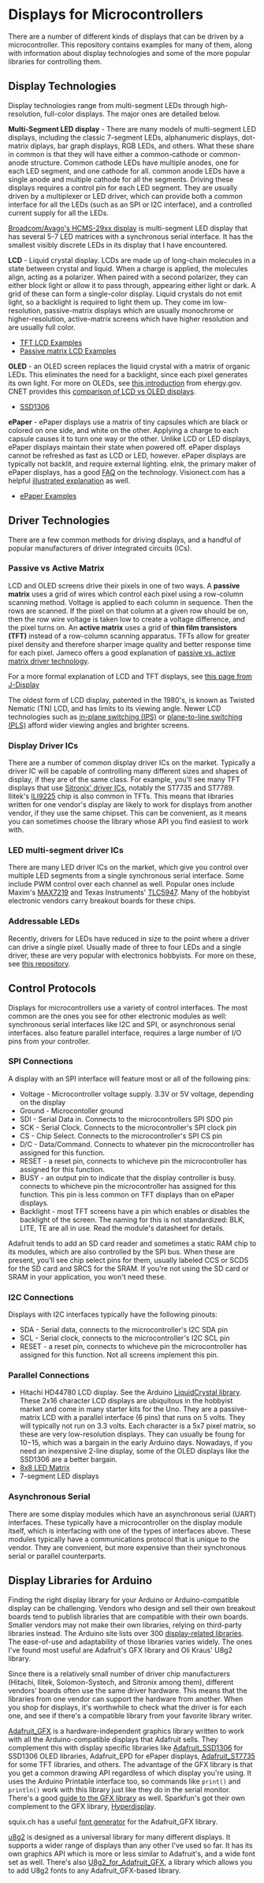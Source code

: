 # Displays for Microcontrollers

There are a number of different kinds of displays that can be driven by a microcontroller. This repository contains examples for many of them, along with information about display technologies and some of the more popular libraries for controlling them. 

## Display Technologies

Display technologies range from multi-segment LEDs through high-resolution, full-color displays. The major ones are detailed below.

**Multi-Segment LED display** - There are many models of multi-segment LED displays, including the classic 7-segment LEDs, alphanumeric displays, dot-matrix diplays, bar graph displays, RGB LEDs, and others. What these share in common is that they will have either a common-cathode or common-anode structure. Common cathode LEDs have multiple anodes, one for each LED segment, and one cathode for all. common anode LEDs have a single anode and multiple cathode for all the segments. Driving these displays requires a control pin for each LED segment. They are usually driven by a multiplexer or LED driver, which can provide both a common interface for all the LEDs (such as an SPI or I2C interface), and a controlled current supply for all the LEDs.  

[Broadcom/Avago's HCMS-29xx display](avago-display) is multi-segment LED display that has several 5-7 LED matrices with a synchronous serial interface.  It has the smallest visibly discrete LEDs in its display that I have encountered. 

**LCD** - Liquid crystal display. LCDs are made up of long-chain molecules in a state between crystal and liquid. When a charge is applied, the molecules align, acting as a polarizer. When paired with a second polarizer, they can either block light or allow it to pass through, appearing either light or dark. A grid of these can form a single-color display. Liquid crystals do not emit light, so a backlight is required to light them up. They come im low-resolution, passive-matrix displays which are usually monochrome or higher-resolution, active-matrix screens which have higher resolution and are usually full color.

* [TFT LCD Examples](TFT_Examples/)
* [Passive matrix LCD Examples]()

**OLED** - an OLED screen replaces the liquid crystal with a matrix of organic LEDs. This eliminates the need for a backlight, since each pixel generates its own light. For more on OLEDs, see [this introduction](https://www.energy.gov/eere/ssl/oled-basics) from ehergy.gov. CNET provides this [comparison of LCD vs OLED displays](https://www.cnet.com/news/what-is-oled-and-what-can-it-do-for-your-tv/). 
 
 * [SSD1306](SSD1306_OLED_Examples/)

**ePaper**  - ePaper displays use a matrix of tiny capsules which are black or colored on one side, and white on the other. Applying a charge to each capsule causes it to turn one way or the other. Unlike LCD or LED displays, ePaper displays maintain their state when powered off. ePaper displays cannot be refreshed as fast as LCD or LED, however. ePaper displays are typically not backlit, and require external lighting. eInk, the primary maker of ePaper displays, has a good [FAQ](https://www.eink.com/faqs.html) on the technology. Visionect.com has a helpful [illustrated explanation](https://www.visionect.com/blog/electronic-paper-explained-what-is-it-and-how-does-it-work/) as well. 

* [ePaper Examples](EPaper_Examples/)

## Driver Technologies
There are a few common methods for driving displays, and a handful of popular manufacturers of driver integrated circuits (ICs). 

### Passive vs Active Matrix
LCD and OLED screens drive their pixels in one of two ways. A **passive matrix** uses a grid of wires which control each pixel using a row-column scanning method. Voltage is applied to each column in sequence. Then the rows are scanned. If the pixel on that column at a given row should be on, then the row wire voltage is taken low to create a voltage difference, and the pixel turns on. An **active matrix** uses a grid of **thin film transistors (TFT)** instead of a row-column scanning apparatus. TFTs allow for greater pixel density and therefore sharper image quality and better response time for each pixel. Jameco offers a good explanation of [passive vs. active matrix driver technology](https://www.jameco.com/Jameco/workshop/Howitworks/how-organic-light-emitting-diodes-work.html). 

For a more formal explanation of LCD and TFT displays, see [this page from J-Display](https://www.j-display.com/english/technology/lcdbasic.html)

The oldest form of LCD display, patented in the 1980's, is known as Twisted Nematic (TN) LCD, and has limits to its viewing angle. Newer LCD technologies such as [in-plane switching (IPS)](https://www.pctechguide.com/flat-panel-displays/ips-in-plane-switching-lcd-monitors) or [plane-to-line switching (PLS)](https://www.lifewire.com/definition-of-ips-lcd-578662) afford wider viewing angles and brighter screens.  

### Display Driver ICs
There are a number of common display driver ICs on the market. Typically a driver IC will be capable of controlling many different sizes and shapes of display, if they are of the same class. For example, you'll see many TFT displays that use [Sitronix' driver ICs](https://www.sitronix.com.tw/en/products/display-driver-ic/), notably the ST7735 and ST7789. Ilitek's [ILI9225](https://www.displayfuture.com/Display/datasheet/controller/ILI9225.pdf) chip is also common in TFTs. This means that libraries written for one vendor's display are likely to work for displays from another vendor, if they use the same chipset. This can be convenient, as it means you can sometimes choose the library whose API you find easiest to work with. 

### LED multi-segment driver ICs
There are many LED driver ICs on the market, which give you control over multiple LED segments from a single synchronous serial interface. Some include PWM control over each channel as well. Popular ones include Maxim's [MAX7219](https://www.maximintegrated.com/en/products/power/display-power-control/MAX7219.html) and Texas Instruments' [TLC5947](https://www.ti.com/product/TLC5947). Many of the hobbyist electronic vendors carry breakout boards for these chips. 

### Addressable LEDs
Recently, drivers for LEDs have reduced in size to the point where a driver can drive a single pixel. Usually made of three to four LEDs and a single driver, these are very popular with electronics hobbyists. For more on these, see [this repository](https://tigoe.github.io/LightProjects/addressable-leds.html).  

## Control Protocols
Displays for microcontrollers use a variety of control interfaces. The most common are the ones you see for other electronic modules as well: synchronous serial interfaces like I2C and SPI, or asynchronous serial interfaces. also feature parallel interface, requires a large number of I/O pins from your controller. 

### SPI Connections
A display with an SPI interface will feature most or all of the following pins:
* Voltage - Microcontroller voltage supply. 3.3V or 5V voltage, depending on the display
* Ground - Microcontoller ground
* SDI - Serial Data in. Connects to the microcontrollers SPI SDO pin
* SCK - Serial Clock. Connects to the microcontroller's SPI clock pin
* CS - Chip Select. Connects to the microcontroller's SPI CS pin
* D/C - Data/Command. Connects to whatever pin the microcontroller has assigned for this function.
* RESET - a reset pin, connects to whicheve pin the microcontroller has assigned for this function.
* BUSY - an output pin to indicate that the display controller is busy. connects to whicheve pin the microcontroller has assigned for this function. This pin is less common on TFT displays than on ePaper displays.
* Backlight - most TFT screens have a pin which enables or disables the backlight of the screen. The naming for this is not standardized: BLK, LITE, TE are all in use. Read the module's datasheet for details.

Adafruit tends to add an SD card reader and sometimes a static RAM chip to its modules, which are also controlled by the SPI bus. When these are present, you'll see chip select pins for them, usually labeled CCS or SCDS for the SD card and SRCS for the SRAM. If you're not using the SD card or SRAM in your application, you won't need these. 

### I2C Connections
Displays with I2C interfaces typically have the following pinouts:
* SDA - Serial data, connects to the microcontroller's I2C SDA pin
* SCL - Serial clock, connects to the microcontroller's I2C SCL pin
* RESET - a reset pin, connects to whicheve pin the microcontroller has assigned for this function. Not all screens implement this pin. 

### Parallel Connections
 * Hitachi HD44780 LCD display. See the Arduino [LiquidCrystal library](https://www.arduino.cc/reference/en/libraries/liquidcrystal/). These 2x16 character LCD displays are ubiquitous in the hobbyist market and come in many starter kits for the Uno. They are a passive-matrix LCD with a parallel interface (6 pins) that runs on 5 volts. They will typically not run on 3.3 volts. Each character is a 5x7 pixel matrix, so these are very low-resolution displays. They can usually be foung for $10-$15, which was a bargain in the early Arduino days. Nowadays, if you need an inexpensive 2-line display, some of the OLED displays like the SSD1306 are a better bargain. 
 * [8x8 LED Matrix](LED_8x8_Matrix_examples/)
 * 7-segment LED displays

### Asynchronous Serial
There are some display modules which have an asynchronous serial (UART) interfaces. These typically have a microcontroller on the display module itself, which is interfacing with one of the types of interfaces above. These modules typically have a communications protocol that is unique to the vendor. They are convenient, but more expensive than their synchronous serial or parallel counterparts. 

## Display Libraries for Arduino
Finding the right display library for your Arduino or Arduino-compatible display can be challenging. Vendors who design and sell their own breakout boards tend to publish libraries that are compatible with their own boards. Smaller vendors may not make their own libraries, relying on third-party libraries instead. The Arduino site lists over 300 [display-related libraries](https://www.arduino.cc/reference/en/libraries/category/display/). The ease-of-use and adaptability of those libraries varies widely.  The ones I've found most useful are Adafruit's GFX library and Oli Kraus' U8g2 library. 

Since there is a relatively small number of driver chip manufacturers (Hitachi, Ilitek, Solomon-Systech, and Sitronix among them), different vendors' boards often use the same driver hardware. This means that the libraries from one vendor can support the hardware from another. When you shop for displays, it's worthwhile to check what the driver is for each one, and see if there's a compatible library from your favorite library writer.

[Adafruit_GFX](https://github.com/adafruit/Adafruit-GFX-Library) is a hardware-independent graphics library written to work with all the Arduino-compatible displays that Adafruit sells. They complement this with display specific libraries like [Adafruit_SSD1306](https://github.com/adafruit/Adafruit_SSD1306/) for SSD1306 OLED libraries, Adafruit_EPD for ePaper displays, [Adafruit_ST7735](https://github.com/adafruit/Adafruit-ST7735-Library/) for some TFT libraries, and others. The advantage of the GFX library is that you get a common drawing API regardless of which display you're using. It uses the Arduino Printable interface too, so commands like `print()` and `println()` work with this library just like they do in the serial monitor. There's a good [guide to the GFX library](
  https://learn.adafruit.com/adafruit-gfx-graphics-library?view=all) as well. Sparkfun's got their own complement to the GFX library, [Hyperdisplay](https://github.com/sparkfun/SparkFun_HyperDisplay).

squix.ch has a useful [font generator](http://oleddisplay.squix.ch/#/home) for the Adafruit_GFX library.  

[u8g2](https://github.com/olikraus/u8g2) is designed as a universal library for many different displays. It supports a wider range of displays than any other I've used so far. It has its own graphics API which is more or less similar to Adafruit's, and a wide font set as well. There's also [U8g2_for_Adafruit_GFX](https://github.com/olikraus/U8g2_for_Adafruit_GFX), a library which allows you to add U8g2 fonts to any Adafruit_GFX-based library. 


 